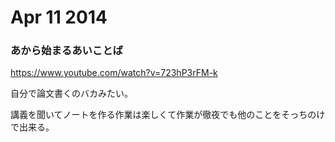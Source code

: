 # Apr 11 2014

### あから始まるあいことば

https://www.youtube.com/watch?v=723hP3rFM-k

自分で論文書くのバカみたい。

講義を聞いてノートを作る作業は楽しくて作業が徹夜でも他のことをそっちのけで出来る。
